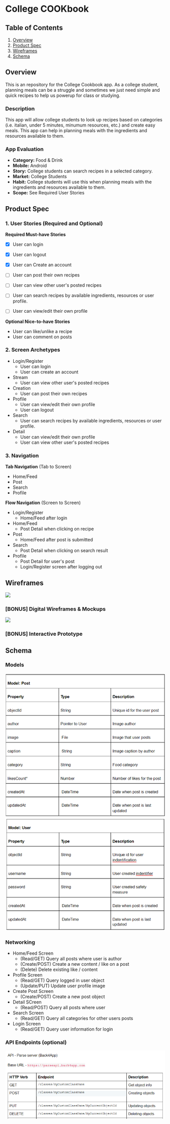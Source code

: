 # College COOKbook

## Table of Contents
1. [Overview](#Overview)
1. [Product Spec](#Product-Spec)
1. [Wireframes](#Wireframes)
2. [Schema](#Schema)

## Overview
This is an repository for the College Cookbook app. As a college student, planning meals can be a struggle and sometimes we just need simple and quick recipes to help us powerup for class or studying. 

### Description
This app will allow college students to look up recipes based on categories (i.e. italian, under 5 minutes, minumum resources, etc.) and create easy meals. This app can help  in planning meals with the ingredients and resources available to them.

### App Evaluation
- **Category:** Food & Drink
- **Mobile:** Android
- **Story:** College students can search recipes in a selected category. 
- **Market:** College Students
- **Habit:** College students will use this when planning meals with the ingredients and resources available to them.
- **Scope:** See Required User Stories

## Product Spec

### 1. User Stories (Required and Optional)

**Required Must-have Stories**

- [x] User can login
- [x] User can logout
- [x] User can Create an account
- [ ] User can post their own recipes
- [ ] User can view other user's posted recipes
- [ ] User can search recipes by available ingredients, resources or user profile.
- [ ] User can view/edit their own profile


**Optional Nice-to-have Stories**

* User can like/unlike a recipe
* User can comment on posts

### 2. Screen Archetypes
* Login/Register
    * User can login
    * User can create an account
* Stream
    * User can view other user's posted recipes
* Creation
    * User can post their own recipes
* Profile
    * User can view/edit their own profile
    * User can logout
* Search 
    * User can search recipes by available ingredients, resources or user profile.
* Detail
    * User can view/edit their own profile
    * User can view other user's posted recipes
   
### 3. Navigation

**Tab Navigation** (Tab to Screen)
* Home/Feed
* Post
* Search
* Profile

**Flow Navigation** (Screen to Screen)
* Login/Register
    * Home/Feed after login
* Home/Feed
    * Post Detail when clicking on recipe
* Post
    * Home/Feed after post is submitted
* Search
    * Post Detail when clicking on search result
* Profile
    * Post Detail for user's post
    * Login/Register screen after logging out 

## Wireframes
![](https://i.imgur.com/3d87g1L.jpg)

### [BONUS] Digital Wireframes & Mockups
![](https://i.imgur.com/mwG6On6.png)

### [BONUS] Interactive Prototype

## Schema 
### Models
<img src='model-post.png' width='' alt='Video Walkthrough' />
<img src='model-user.png' width='' alt='Video Walkthrough' />

### Networking
* Home/Feed Screen
   * (Read/GET) Query all posts where user is author
   * (Create/POST) Create a new content / like on a post
   * (Delete) Delete existing like / content
* Profile Screen
   * (Read/GET) Query logged in user object
   * (Update/PUT) Update user profile image
* Create Post Screen
   * (Create/POST) Create a new post object
* Detail SCreen
   * (Read/POST) Query all posts where user
* Search Screen 
   * (Read/GET) Query all categories for other users posts
* Login Screen
   * (Read/GET) Query user information for login
    
### API Endpoints (optional)
<img src='api.png' width='' alt='Video Walkthrough' />
